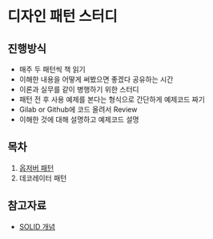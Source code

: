 # 디자인 패턴 스터디

## 진행방식

- 매주 두 패턴씩 책 읽기
- 이해한 내용을 어떻게 써봤으면 좋겠다 공유하는 시간
- 이론과 실무를 같이 병행하기 위한 스터디
- 패턴 전 후 사용 예제를 본다는 형식으로 간단하게 예제코드 짜기
- Gilab or Github에 코드 올려서 Review
- 이해한 것에 대해 설명하고 예제코드 설명

## 목차

1. [옵저버 패턴](Observer-Pattern/README.md)
2. 데코레이터 패턴

## 참고자료

- [SOLID 개념](https://takhyeongmin.github.io/2019/05/12/WhatIsSOLID/)
